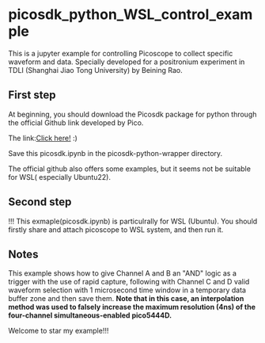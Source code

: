 # picosdk_python_WSL_control_example
This is a jupyter example for controlling Picoscope to collect specific waveform and data. Specially developed for a positronium experiment in TDLI (Shanghai Jiao Tong University) by Beining Rao.

## First step
 At beginning, you should download the Picosdk package for python through the official Github link developed by Pico.
 
 The link:[Click here!](https://github.com/picotech/picosdk-python-wrappers/tree/master) :)

 Save this picosdk.ipynb in the picosdk-python-wrapper directory.

 The official github also offers some examples, but it seems not be suitable for WSL( especially Ubuntu22).

 ## Second step
 !!! This exmaple(picosdk.ipynb) is particulrally for WSL (Ubuntu). You should firstly share and attach picoscope to WSL system, and then run it.

 ## Notes
 This example shows how to give Channel A and B an "AND" logic as a trigger with the use of rapid capture, following with Channel C and D valid waveform selection with 1 microsecond time window in a temporary data buffer zone and then save them.
 **Note that in this case, an interpolation method was used to falsely increase the maximum resolution (4ns) of the four-channel simultaneous-enabled pico5444D.**

 Welcome to star my example!!!
